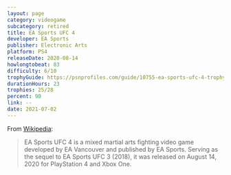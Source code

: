 ```yaml
---
layout: page
category: videogame
subcategory: retired
title: EA Sports UFC 4
developer: EA Sports
publisher: Electronic Arts
platform: PS4
releaseDate: 2020-08-14
howlongtobeat: 83
difficulty: 6/10
trophyGuide: https://psnprofiles.com/guide/10755-ea-sports-ufc-4-trophy-guide
durationHours: 23
trophies: 25/28
percent: 90
link: --
date: 2021-07-02
---
```


From [Wikipedia](https://en.wikipedia.org/wiki/EA_Sports_UFC_4):

> EA Sports UFC 4 is a mixed martial arts fighting video game developed by EA Vancouver and published by EA Sports. Serving as the sequel to EA Sports UFC 3 (2018), it was released on August 14, 2020 for PlayStation 4 and Xbox One.
